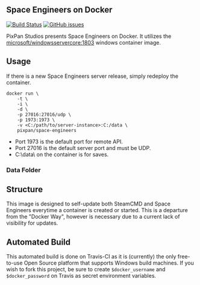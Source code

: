 ## Space Engineers on Docker
[![Build Status](https://travis-ci.com/yamlCase/docker-space-engineers.svg?branch=master)](https://travis-ci.com/yamlCase/docker-space-engineers)
[![GitHub issues](https://img.shields.io/github/issues/yamlCase/docker-space-engineers.svg)](https://github.com/yamlCase/docker-space-engineers/issues)



PixPan Studios presents Space Engineers on Docker.  It utilizes the [microsoft/windowsservercore:1803](https://hub.docker.com/r/microsoft/windowsservercore/) windows container image.  

## Usage

If there is a new Space Engineers server release, simply redeploy the container.
```
docker run \
    -t \
    -i \
    -d \
    -p 27016:27016/udp \
    -p 1973:1973 \
    -v <C:/path/to/server-instance>:C:/data \
    pixpan/space-engineers
```

- Port 1973 is the default port for remote API.
- Port 27016 is the default server port and must be UDP.
- C:\data\ on the container is for saves.

### Data Folder



## Structure

This image is designed to self-update both SteamCMD and Space Engineers everytime a container is created or started.  This is a departure from the "Docker Way", however is necessary due to a current lack of visibility for updates.

## Automated Build
This automated build is done on Travis-CI as it is (currently) the only free-to-use Open Source platform that supports Windows build machines.  If you wish to fork this project, be sure to create `$docker_username` and `$docker_password` on Travis as secret environment variables.